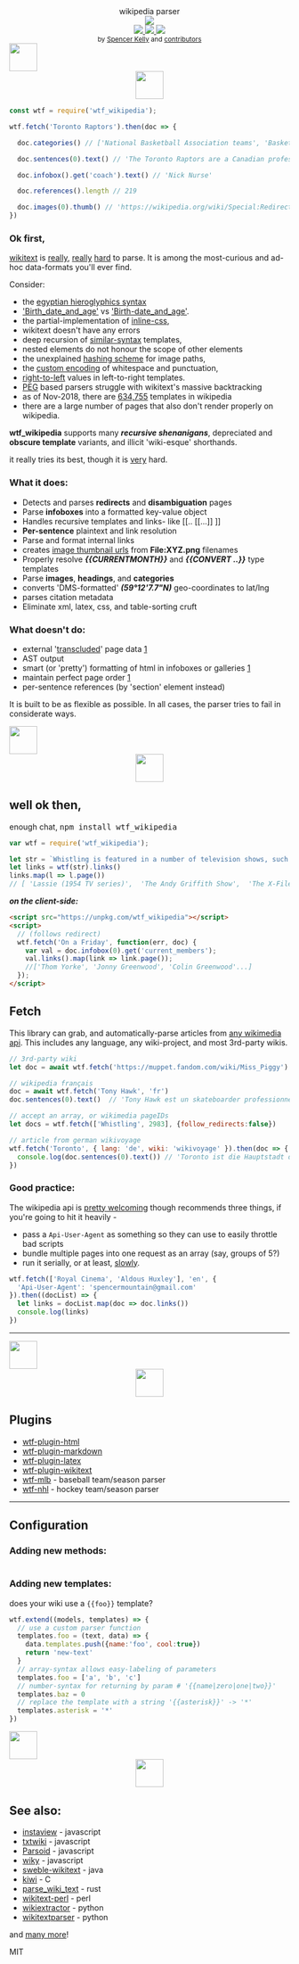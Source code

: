 <div align="center">

  <div>wikipedia parser</div>
  <div><img src="https://cloud.githubusercontent.com/assets/399657/23590290/ede73772-01aa-11e7-8915-181ef21027bc.png" /></div>

  <div align="center">
    <a href="https://npmjs.org/package/wtf_wikipedia">
      <img src="https://img.shields.io/npm/v/wtf_wikipedia.svg?style=flat-square" />
    </a>
    <a href="https://codecov.io/gh/spencermountain/wtf_wikipedia">
      <img src="https://codecov.io/gh/spencermountain/wtf_wikipedia/branch/master/graph/badge.svg" />
    </a>
    <a href="https://unpkg.com/wtf_wikipedia/builds/wtf_wikipedia.min.js">
      <img src="https://badge-size.herokuapp.com/spencermountain/wtf_wikipedia/master/builds/wtf_wikipedia.min.js" />
    </a>
  </div>

  <sub>
    by
    <a href="https://spencermountain.github.io/">Spencer Kelly</a> and
    <a href="https://github.com/spencermountain/wtf_wikipedia/graphs/contributors">
      contributors
    </a>
  </sub>
</div>
<!-- spacer -->
<img height="50px" src="https://user-images.githubusercontent.com/399657/68221862-17ceb980-ffb8-11e9-87d4-7b30b6488f16.png"/>
<div align="center">
  <img height="50px" src="https://user-images.githubusercontent.com/399657/68221824-09809d80-ffb8-11e9-9ef0-6ed3574b0ce8.png"/>
</div>

```js
const wtf = require('wtf_wikipedia');

wtf.fetch('Toronto Raptors').then(doc => {

  doc.categories() // ['National Basketball Association teams', 'Basketball teams in Toronto', ...]

  doc.sentences(0).text() // 'The Toronto Raptors are a Canadian professional basketball team based in Toronto.'

  doc.infobox().get('coach').text() // 'Nick Nurse'

  doc.references().length // 219

  doc.images(0).thumb() // 'https://wikipedia.org/wiki/Special:Redirect/file/RogersCentre_Toronto_Sept1-05.jpg?width=300'
})
```

### Ok first,
[wikitext](https://en.wikipedia.org/wiki/Help:Wikitext) is [really](https://utcc.utoronto.ca/~cks/space/blog/programming/ParsingWikitext), [really](https://en.wikipedia.org/wiki/Wikipedia_talk:Times_that_100_Wikipedians_supported_something) [hard](https://twitter.com/ftrain/status/1036060636587978753) to parse. 
It is among the most-curious and ad-hoc data-formats you'll ever find.

Consider:
* the [egyptian hieroglyphics syntax](https://en.wikipedia.org/wiki/Help:WikiHiero_syntax)
* ['Birth_date_and_age'](https://en.wikipedia.org/wiki/Template:Birth_date_and_age) vs ['Birth-date_and_age'](https://en.wikipedia.org/wiki/Template:Birth-date_and_age).
* the partial-implementation of [inline-css](https://en.wikipedia.org/wiki/Help:HTML_in_wikitext),
* wikitext doesn't have any errors
* deep recursion of [similar-syntax](https://en.wikipedia.org/wiki/Wikipedia:Database_reports/Templates_transcluded_on_the_most_pages) templates,
* nested elements do not honour the scope of other elements
* the unexplained [hashing scheme](https://commons.wikimedia.org/wiki/Commons:FAQ#What_are_the_strangely_named_components_in_file_paths.3F) for image paths,
* the [custom encoding](https://en.wikipedia.org/wiki/Wikipedia:Naming_conventions_(technical_restrictions)) of whitespace and punctuation,
* [right-to-left](https://www.youtube.com/watch?v=xpumLsaAWGw) values in left-to-right templates.
* [PEG](https://pegjs.org/) based parsers struggle with wikitext's massive backtracking
* as of Nov-2018, there are [634,755](https://s3-us-west-1.amazonaws.com/spencer-scratch/allTemplates-2018-10-26.tsv) templates in wikipedia
* there are a large number of pages that also don't render properly on wikipedia.

**wtf_wikipedia** supports many ***recursive shenanigans***, depreciated and **obscure template**
variants, and illicit 'wiki-esque' shorthands.

it really tries its best, though it is [very](https://osr.cs.fau.de/wp-content/uploads/2017/09/wikitext-parser.pdf) hard.

### What it does:
* Detects and parses **redirects** and **disambiguation** pages
* Parse **infoboxes** into a formatted key-value object
* Handles recursive templates and links- like [[.. [[...]] ]]
* **Per-sentence** plaintext and link resolution
* Parse and format internal links
* creates
  [image thumbnail urls](https://commons.wikimedia.org/wiki/Commons:FAQ#What_are_the_strangely_named_components_in_file_paths.3F)
  from **File:XYZ.png** filenames
* Properly resolve ***{{CURRENTMONTH}}*** and ***{{CONVERT ..}}*** type templates
* Parse **images**, **headings**, and **categories**
* converts 'DMS-formatted' ***(59°12\'7.7"N)*** geo-coordinates to lat/lng
* parses citation metadata
* Eliminate xml, latex, css, and table-sorting cruft

### What doesn't do:
* external '[transcluded](https://en.wikipedia.org/wiki/Wikipedia:Transclusion)' page data [1](https://github.com/spencermountain/wtf_wikipedia/issues/223)
* AST output
* smart (or 'pretty') formatting of html in infoboxes or galleries [1](https://github.com/spencermountain/wtf_wikipedia/issues/173)
* maintain perfect page order [1](https://github.com/spencermountain/wtf_wikipedia/issues/88)
* per-sentence references (by 'section' element instead)

It is built to be as flexible as possible. In all cases, the parser tries to fail in considerate ways.


<!-- spacer -->
<img height="50px" src="https://user-images.githubusercontent.com/399657/68221862-17ceb980-ffb8-11e9-87d4-7b30b6488f16.png"/>
<div align="center">
  <img height="50px" src="https://user-images.githubusercontent.com/399657/68221824-09809d80-ffb8-11e9-9ef0-6ed3574b0ce8.png"/>
</div>

## well ok then,
enough chat,
<kbd>npm install wtf_wikipedia</kbd>

```javascript
var wtf = require('wtf_wikipedia');

let str = `Whistling is featured in a number of television shows, such as [[Lassie (1954 TV series)|''Lassie'']], ''[[The Andy Griffith Show]]'' and the title theme for ''[[The X-Files]]''.`
let links = wtf(str).links()
links.map(l => l.page())
// [ 'Lassie (1954 TV series)',  'The Andy Griffith Show',  'The X-Files' ]

```

***on the client-side:***
```html
<script src="https://unpkg.com/wtf_wikipedia"></script>
<script>
  // (follows redirect)
  wtf.fetch('On a Friday', function(err, doc) {
    var val = doc.infobox(0).get('current_members');
    val.links().map(link => link.page());
    //['Thom Yorke', 'Jonny Greenwood', 'Colin Greenwood'...]
  });
</script>
```

## Fetch
This library can grab, and automatically-parse articles from [any wikimedia api](https://www.mediawiki.org/wiki/API:Main_page). 
This includes any language, any wiki-project, and most 3rd-party wikis.
```js
// 3rd-party wiki
let doc = await wtf.fetch('https://muppet.fandom.com/wiki/Miss_Piggy')

// wikipedia français
doc = await wtf.fetch('Tony Hawk', 'fr')
doc.sentences(0).text()  // 'Tony Hawk est un skateboarder professionnel et un acteur ...'

// accept an array, or wikimedia pageIDs
let docs = wtf.fetch(['Whistling', 2983], {follow_redirects:false})

// article from german wikivoyage
wtf.fetch('Toronto', { lang: 'de', wiki: 'wikivoyage' }).then(doc => {
  console.log(doc.sentences(0).text()) // 'Toronto ist die Hauptstadt der Provinz Ontario'
})

```

### Good practice:
The wikipedia api is [pretty welcoming](https://www.mediawiki.org/wiki/API:Etiquette#Request_limit) though recommends three things, if you're going to hit it heavily -
* pass a `Api-User-Agent` as something so they can use to easily throttle bad scripts
* bundle multiple pages into one request as an array (say, groups of 5?)
* run it serially, or at least, [slowly](https://www.npmjs.com/package/slow).
```js
wtf.fetch(['Royal Cinema', 'Aldous Huxley'], 'en', {
  'Api-User-Agent': 'spencermountain@gmail.com'
}).then((docList) => {
  let links = docList.map(doc => doc.links())
  console.log(links)
})
```
---

<!-- spacer -->
<img height="50px" src="https://user-images.githubusercontent.com/399657/68221862-17ceb980-ffb8-11e9-87d4-7b30b6488f16.png"/>
<div align="center">
  <img height="50px" src="https://user-images.githubusercontent.com/399657/68221824-09809d80-ffb8-11e9-9ef0-6ed3574b0ce8.png"/>
</div>

## Plugins
* [wtf-plugin-html](https://github.com/spencermountain/wtf-plugin-html)
* [wtf-plugin-markdown](https://github.com/spencermountain/wtf-plugin-markdown)
* [wtf-plugin-latex](https://github.com/spencermountain/wtf-plugin-latex)
* [wtf-plugin-wikitext](https://github.com/spencermountain/wtf-plugin-wikitext)
* [wtf-mlb](https://github.com/spencermountain/wtf-mlb) - baseball team/season parser
* [wtf-nhl](https://github.com/spencermountain/wtf-nhl) - hockey team/season parser


---
## Configuration

### Adding new methods:
```js


```

### Adding new templates:
does your wiki use a `{{foo}}` template?
```js
wtf.extend((models, templates) => {
  // use a custom parser function
  templates.foo = (text, data) => {
    data.templates.push({name:'foo', cool:true})
    return 'new-text'
  }
  // array-syntax allows easy-labeling of parameters
  templates.foo = ['a', 'b', 'c']
  // number-syntax for returning by param # '{{name|zero|one|two}}'
  templates.baz = 0
  // replace the template with a string '{{asterisk}}' -> '*'
  templates.asterisk = '*'
})
```

<!-- spacer -->
<img height="50px" src="https://user-images.githubusercontent.com/399657/68221862-17ceb980-ffb8-11e9-87d4-7b30b6488f16.png"/>
<div align="center">
  <img height="50px" src="https://user-images.githubusercontent.com/399657/68221824-09809d80-ffb8-11e9-9ef0-6ed3574b0ce8.png"/>
</div>

## See also:
* [instaview](https://github.com/cscott/instaview) - javascript
* [txtwiki](https://github.com/joaomsa/txtwiki.js) - javascript
* [Parsoid](https://www.mediawiki.org/wiki/Parsoid) - javascript
* [wiky](https://github.com/Gozala/wiky) - javascript
* [sweble-wikitext](https://github.com/sweble/sweble-wikitext) - java
* [kiwi](https://github.com/aboutus/kiwi/) - C
* [parse_wiki_text](https://docs.rs/parse_wiki_text/) - rust
* [wikitext-perl](https://metacpan.org/pod/distribution/wikitext-perl/lib/Text/WikiText.pm) - perl
* [wikiextractor](https://github.com/attardi/wikiextractor) - python
* [wikitextparser](https://pypi.org/project/wikitextparser) - python

and [many more](https://www.mediawiki.org/wiki/Alternative_parsers)!

MIT